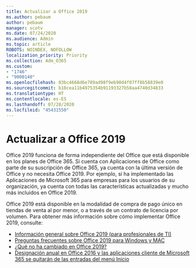 ```yaml
---
title: Actualizar a Office 2019
ms.author: pebaum
author: pebaum
manager: scotv
ms.date: 07/24/2020
ms.audience: Admin
ms.topic: article
ROBOTS: NOINDEX, NOFOLLOW
localization_priority: Priority
ms.collection: Adm_O365
ms.custom:
- "1746"
- "9000140"
ms.openlocfilehash: 03bc4668d6e789ad98f9eb90d4f07ff8b58839e0
ms.sourcegitcommit: b10cea11b4975354b91193327b58aa4740d34833
ms.translationtype: HT
ms.contentlocale: es-ES
ms.lasthandoff: 07/28/2020
ms.locfileid: "45431550"
---
```

# <a name="update-to-office-2019"></a>Actualizar a Office 2019

Office 2019 funciona de forma independiente del Office que está disponible en los planes de Office 365. Si cuenta con Aplicaciones de Office como parte de su suscripción de Office 365, ya cuenta con la última versión de Office y no necesita Office 2019. Por ejemplo, si ha implementado las Aplicaciones de Microsoft 365 para empresas para los usuarios de su organización, ya cuenta con todas las características actualizadas y mucho más incluidos en Office 2019.

Office 2019 está disponible en la modalidad de compra de pago único en tiendas de venta al por menor, o a través de un contrato de licencia por volumen. Para obtener más información sobre cómo implementar Office 2019, consulte:  

- [Información general sobre Office 2019 (para profesionales de TI)](https://docs.microsoft.com/deployoffice/office2019/overview)  
- [Preguntas frecuentes sobre Office 2019 para Windows y MAC](https://support.microsoft.com/help/4133312)  
- [¿Qué no ha cambiado en Office 2019?](https://docs.microsoft.com/deployoffice/office2019/overview#whats-stayed-the-same-in-office-2019)  
- [Designación anual en Office 2016 y las aplicaciones cliente de Microsoft 365 se quitarán de las entradas del menú Inicio](https://support.office.com/article/8fe5e052-76d2-49de-af30-2e84ed3da907?wt.mc_id=Alchemy_ClientDIA)